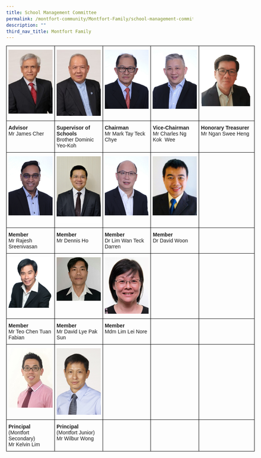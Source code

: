 ```yaml
---
title: School Management Committee
permalink: /montfort-community/Montfort-Family/school-management-committee
description: ""
third_nav_title: Montfort Family
---
```

<style type="text/css">
.tg  {border-collapse:collapse;border-spacing:0;margin:0px auto;}
.tg td{border-color:black;border-style:solid;border-width:1px;font-family:Arial, sans-serif;font-size:14px;
  overflow:hidden;padding:10px 5px;word-break:normal;}
.tg th{border-color:black;border-style:solid;border-width:1px;font-family:Arial, sans-serif;font-size:14px;
  font-weight:normal;overflow:hidden;padding:10px 5px;word-break:normal;}
.tg .tg-0lax{text-align:left;vertical-align:top}
</style>
<table class="tg" style="undefined;table-layout: fixed; width: 670px">
<colgroup>
<col style="width: 130px">
<col style="width: 130px">
<col style="width: 130px">
<col style="width: 130px">
<col style="width: 150px">
</colgroup>
<tbody>
  <tr>
    <td class="tg-0lax"><img src="/images/smc1.jpeg"></td>
    <td class="tg-0lax"><img src="/images/smc2.jpeg"></td>
    <td class="tg-0lax"><img src="/images/smc3.jpeg"></td>
    <td class="tg-0lax"><img src="/images/smc4.jpeg"></td>
    <td class="tg-0lax"><img src="/images/smc5.png"></td>
  </tr>
  <tr>
    <td class="tg-0lax"><strong>Advisor</strong><br />Mr James Cher</td>
    <td class="tg-0lax"><strong>Supervisor of Schools</strong><br />Brother Dominic Yeo-Koh</td>
    <td class="tg-0lax"><strong>Chairman</strong><br />Mr&nbsp;Mark Tay Teck Chye</td>
    <td class="tg-0lax"><strong>Vice-Chairman</strong><br />Mr Charles Ng Kok&nbsp; Wee</td>
    <td class="tg-0lax"><strong>Honorary Treasurer</strong><br />Mr Ngan Swee Heng</td>
  </tr>
  <tr>
    <td class="tg-0lax"><img src="/images/smc6.jpeg"></td>
    <td class="tg-0lax"><img src="/images/smc7.jpeg"></td>
    <td class="tg-0lax"><img src="/images/smc8.jpeg"></td>
    <td class="tg-0lax"><img src="/images/smc9.jpeg"></td>
    <td class="tg-0lax"></td>
  </tr>
  <tr>
    <td class="tg-0lax"><strong>Member</strong><br />Mr Rajesh Sreenivasan</td>
    <td class="tg-0lax"><strong>Member</strong><br />Mr Dennis Ho</td>
		<td class="tg-0lax"><strong>Member</strong><br>Dr Lim Wan Teck Darren</td>
    <td class="tg-0lax"><strong>Member</strong><br />Dr David Woon

</td>
    <td class="tg-0lax"></td>
  </tr>
	<tr>
    <td class="tg-0lax"><img src="/images/smc10.jpeg"></td>
    <td class="tg-0lax"><img src="/images/smc11.jpeg"></td>
    <td class="tg-0lax"><img src="/images/smc12.jpeg"></td>
    <td class="tg-0lax"></td>
    <td class="tg-0lax"></td>
  </tr>
  <tr>
    <td class="tg-0lax"><strong>Member</strong><br />Mr Teo Chen Tuan Fabian</td>
    <td class="tg-0lax"><strong>Member</strong><br />Mr David Lye Pak Sun</td>
    <td class="tg-0lax"><strong>Member</strong><br />Mdm Lim Lei Nore</td>
    <td class="tg-0lax"></td>
    <td class="tg-0lax"></td>
  </tr>
	<tr>
    <td class="tg-0lax"><img src="/images/smc13.jpeg"></td>
    <td class="tg-0lax"><img src="/images/smc14.jpeg"></td>
    <td class="tg-0lax"></td>
    <td class="tg-0lax"></td>
    <td class="tg-0lax"></td>
  </tr>
  <tr>
    <td class="tg-0lax"><strong>Principal</strong><br />(Montfort Secondary)<br />Mr Kelvin Lim</td>
    <td class="tg-0lax"><strong>Principal</strong><br />(Montfort Junior)<br />Mr Wilbur Wong</td>
    <td class="tg-0lax"></td>
    <td class="tg-0lax"></td>
    <td class="tg-0lax"></td>
  </tr>
</tbody>
</table>